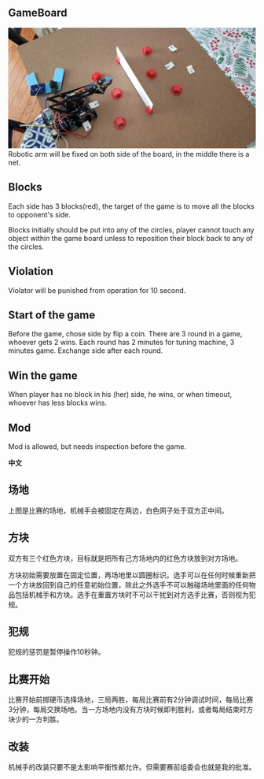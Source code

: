 ## GameBoard
![Game board](https://github.com/HXLVElectronicClub/RoboticArm/blob/main/wx_camera_1641743487207.jpg)
Robotic arm will be fixed on both side of the board, in the middle there is a net.

## Blocks
Each side has 3 blocks(red), the target of the game is to move all the blocks to opponent's side. 

Blocks initially should be put into any of the circles, player cannot touch any object within the game board unless to reposition their block back to any of the circles.

## Violation
Violator will be punished from operation for 10 second.

## Start of the game
Before the game, chose side by flip a coin. There are 3 round in a game, whoever gets 2 wins. Each round has 2 minutes for tuning machine, 3 minutes game. Exchange side after each round.

## Win the game
When player has no block in his (her) side, he wins, or when timeout, whoever has less blocks wins.

## Mod
Mod is allowed, but needs inspection before the game.


__中文__
## 场地
上图是比赛的场地，机械手会被固定在两边，白色网子处于双方正中间。

## 方块
双方有三个红色方块，目标就是把所有己方场地内的红色方块放到对方场地。

方块初始需要放置在固定位置，再场地里以圆圈标识。选手可以在任何时候重新把一个方块放回到自己的任意初始位置，除此之外选手不可以触碰场地里面的任何物品包括机械手和方块。选手在重置方块时不可以干扰到对方选手比赛，否则视为犯规。

## 犯规
犯规的惩罚是暂停操作10秒钟。

## 比赛开始
比赛开始前掷硬币选择场地，三局两胜，每局比赛前有2分钟调试时间，每局比赛3分钟，每局交换场地。当一方场地内没有方块时候即判胜利，或者每局结束时方块少的一方判胜。

## 改装
机械手的改装只要不是太影响平衡性都允许。但需要赛前组委会也就是我的批准。
